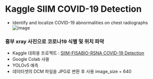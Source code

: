 # Kaggle SIIM COVID-19 Detection
- Identify and localize COVID-19 abnormalities on chest radiographs
![image](https://user-images.githubusercontent.com/78673090/146942552-c43afdd7-929a-4b97-a957-7b25861bf56f.png)

### 흉부 xray 사진으로 코로나19 식별 및 위치 파악
- Kaggle 대회용 프로젝트 : [SIIM-FISABIO-RSNA COVID-19 Detection](https://www.kaggle.com/c/siim-covid19-detection/data)
- Google Colab 사용
- YOLOv5 예측
- 데이터셋의 DCM 파일을 JPG로 변환 후 사용 image_size = 640
